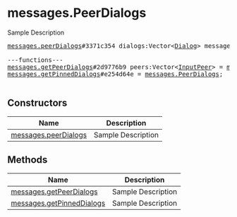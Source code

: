 # messages.PeerDialogs

Sample Description

<pre>
<a href="../constructor/messages.peerDialogs.md">messages.peerDialogs</a>#3371c354 dialogs:Vector&lt;<a href="../type/Dialog.md">Dialog</a>&gt; messages:Vector&lt;<a href="../type/Message.md">Message</a>&gt; chats:Vector&lt;<a href="../type/Chat.md">Chat</a>&gt; users:Vector&lt;<a href="../type/User.md">User</a>&gt; state:<a href="../type/updates.State.md">updates.State</a> = <a href="../type/messages.PeerDialogs.md">messages.PeerDialogs</a>;

---functions---
<a href="../method/messages.getPeerDialogs.md">messages.getPeerDialogs</a>#2d9776b9 peers:Vector&lt;<a href="../type/InputPeer.md">InputPeer</a>&gt; = <a href="../type/messages.PeerDialogs.md">messages.PeerDialogs</a>;
<a href="../method/messages.getPinnedDialogs.md">messages.getPinnedDialogs</a>#e254d64e = <a href="../type/messages.PeerDialogs.md">messages.PeerDialogs</a>;

</pre>

## Constructors

| Name | Description |
|------|-------------|
| [messages.peerDialogs](../constructor/messages.peerDialogs.md) | Sample Description |

## Methods

| Name | Description |
|------|-------------|
| [messages.getPeerDialogs](../method/messages.getPeerDialogs.md) | Sample Description |
| [messages.getPinnedDialogs](../method/messages.getPinnedDialogs.md) | Sample Description |
